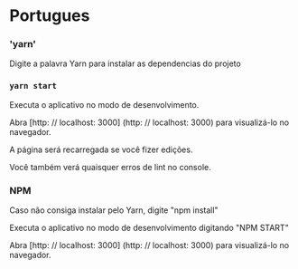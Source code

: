 # Portugues

### 'yarn'

<p>Digite a palavra Yarn  para instalar as dependencias do projeto</p>


### `yarn start`

<p>Executa o aplicativo no modo de desenvolvimento.</p>
<p>Abra [http: // localhost: 3000] (http: // localhost: 3000) para visualizá-lo no navegador.</p>

<p>A página será recarregada se você fizer edições.</p>
<p>Você também verá quaisquer erros de lint no console.</p>

<h3>NPM</h3>
<p>Caso não consiga instalar pelo Yarn, digite "npm install"</p>
<p>Executa o aplicativo no modo de desenvolvimento digitando "NPM START"</p>
<p>Abra [http: // localhost: 3000] (http: // localhost: 3000) para visualizá-lo no navegador.</p>

